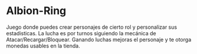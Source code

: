# Albion-Ring
Juego donde puedes crear personajes de cierto rol y personalizar sus estadisticas. La lucha es por turnos siguiendo la mecánica de Atacar/Recargar/Bloquear. Ganando luchas mejoras el personaje y te otorga monedas usables en la tienda.

